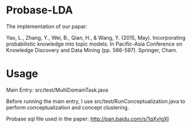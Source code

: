 # Probase-LDA

The implementation of our papar:

Yao, L., Zhang, Y., Wei, B., Qian, H., & Wang, Y. (2015, May). Incorporating probabilistic knowledge into topic models. In Pacific-Asia Conference on Knowledge Discovery and Data Mining (pp. 586-597). Springer, Cham.

# Usage

Main Entry: src/test/MultiDomainTask.java

Before running the main entry, I use src/test/RunConceptualization.java to perform conceptualization and concept clustering.

Probase sql file used in the paper: http://pan.baidu.com/s/1qXvIgXI
